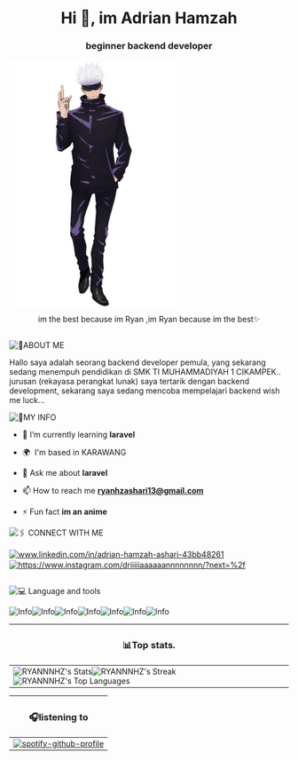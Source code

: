 
<h1 align="center">Hi 👋, im Adrian Hamzah </h1>
<h3 align="center">beginner backend developer</h3>



<img src="upload-image-BLGJKP0-J8WCNE5-IDPJIAA-DAM3364.png" alt="html5" width="300" align="center"/>
<p align="center">im the best because im Ryan ,im Ryan because im the best✨</p>

##



![🧏ABOUT ME](https://img.shields.io/badge/%F0%9F%A7%8FABOUT%20ME-61DAFB?style=for-the-badge)

Hallo saya adalah seorang backend developer pemula, yang sekarang sedang menempuh pendidikan di SMK TI MUHAMMADIYAH 1 CIKAMPEK.. jurusan (rekayasa perangkat lunak) saya tertarik dengan backend development, sekarang saya sedang 
mencoba mempelajari backend wish me luck...


![📝MY INFO](https://img.shields.io/badge/%F0%9F%93%9DMY%20INFO-61DAFB?style=for-the-badge)
- 🌱 I’m currently learning **laravel**

-  🌍  I'm based in KARAWANG

- 💬 Ask me about **laravel**

- 📫 How to reach me **ryanhzashari13@gmail.com**

- ⚡ Fun fact **im an anime**


![🖇️ CONNECT WITH ME](https://img.shields.io/badge/%F0%9F%96%87%EF%B8%8F%20CONNECT%20WITH%20ME-61DAFB?style=for-the-badge)
<p align="left">
<a href="https://linkedin.com/in/www.linkedin.com/in/adrian-hamzah-ashari-43bb48261" target="blank"><img align="center" src="https://raw.githubusercontent.com/rahuldkjain/github-profile-readme-generator/master/src/images/icons/Social/linked-in-alt.svg" alt="www.linkedin.com/in/adrian-hamzah-ashari-43bb48261" height="30" width="40" /></a>
<a href="https://instagram.com/https://www.instagram.com/driiiiiaaaaaannnnnnnn/?next=%2f" target="blank"><img align="center" src="https://raw.githubusercontent.com/rahuldkjain/github-profile-readme-generator/master/src/images/icons/Social/instagram.svg" alt="https://www.instagram.com/driiiiiaaaaaannnnnnnn/?next=%2f" height="30" width="40" /></a>
</p>


## 

![💻 Language and tools](https://img.shields.io/badge/%F0%9F%92%BB%20Language%20and%20tools-61DAFB?style=for-the-badge)


![Info](https://img.shields.io/badge/Info-Advanced-61DAFB?labelColor=Gray&style=flat&logo=Html5&logoColor=61DAFB)![Info](https://img.shields.io/badge/Info-Intermediate-61DAFB?labelColor=Gray&style=flat&logo=Css3&logoColor=61DAFB)![Info](https://img.shields.io/badge/Info-Junior-61DAFB?labelColor=Gray&style=flat&logo=bootstrap&logoColor=61DAFB)![Info](https://img.shields.io/badge/Info-Junior-61DAFB?labelColor=Gray&style=flat&logo=Git&logoColor=61DAFB)![Info](https://img.shields.io/badge/Info-Junior-61DAFB?labelColor=Gray&style=flat&logo=Mysql&logoColor=61DAFB)![Info](https://img.shields.io/badge/Info-Junior-61DAFB?labelColor=Gray&style=flat&logo=Php&logoColor=61DAFB)![Info](https://img.shields.io/badge/Info-Junior-61DAFB?labelColor=Gray&style=flat&logo=laravel&logoColor=61DAFB)



| <h3>📊Top stats.</h3>   |
|--------------|
|![RYANNNHZ's Stats](https://github-readme-stats.vercel.app/api?username=RYANNNHZ&theme=react&show_icons=true&hide_border=true&count_private=true)![RYANNNHZ's Streak](https://github-readme-streak-stats.herokuapp.com/?user=RYANNNHZ&theme=react&hide_border=true)![RYANNNHZ's Top Languages](https://github-readme-stats.vercel.app/api/top-langs/?username=RYANNNHZ&theme=react&show_icons=true&hide_border=true&layout=compact)



|<h3>🎧listening to</h3>|
|------------|
|[![spotify-github-profile](https://spotify-github-profile.vercel.app/api/view?uid=31polcjwbcwirp7kxv2yynlsqsfq&cover_image=true&theme=natemoo-re&show_offline=false&background_color=121212&interchange=false&bar_color=53b14f&bar_color_cover=true)](https://github.com/kittinan/spotify-github-profile)           |

